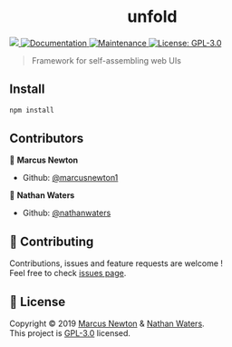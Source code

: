 <h1 align="center">unfold</h1>
<p>
  <a href="https://github.com/marcusnewton1/unfold/releases">
    <img src="https://img.shields.io/badge/version-0.0.1-blue.svg?cacheSeconds=2592000" target="_blank" />
  </a>
  <a href="https://github.com/marcusnewton1/unfold#readme">
    <img alt="Documentation" src="https://img.shields.io/badge/documentation-yes-brightgreen.svg" target="_blank" />
  </a>
  <a href="https://github.com/marcusnewton1/unfold/graphs/commit-activity">
    <img alt="Maintenance" src="https://img.shields.io/badge/Maintained%3F-yes-green.svg" target="_blank" />
  </a>
  <a href="https://github.com/marcusnewton1/unfold/blob/master/LICENSE">
    <img alt="License: GPL-3.0" src="https://img.shields.io/github/license/marcusnewton1/unfold.svg" target="_blank" />
  </a>
</p>

> Framework for self-assembling web UIs

## Install

```sh
npm install
```

## Contributors

👤 **Marcus Newton**

- Github: [@marcusnewton1](https://github.com/marcusnewton1)

👤 **Nathan Waters**

- Github: [@nathanwaters](https://github.com/nathanwaters)

## 🤝 Contributing

Contributions, issues and feature requests are welcome !<br />Feel free to check [issues page](https://github.com/marcusnewton1/unfold/issues).

## 📝 License

Copyright © 2019 [Marcus Newton](https://github.com/marcusnewton1) & [Nathan Waters](https://github.com/nathanwaters).<br />
This project is [GPL-3.0](https://github.com/marcusnewton1/unfold/blob/master/LICENSE) licensed.
